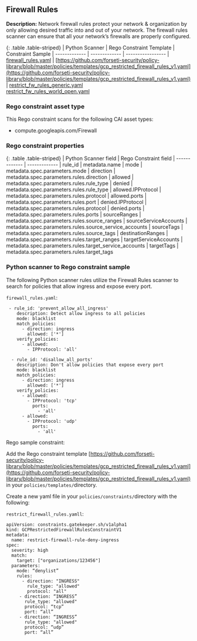 ## Firewall Rules

**Description:** Network firewall rules protect your network & organization by 
only allowing desired traffic into and out of your network. The firewall rules 
scanner can ensure that all your network’s firewalls are properly configured.

{: .table .table-striped}
| Python Scanner | Rego Constraint Template | Constraint Sample
| ------------- | ------------- | -----------------
| [firewall_rules.yaml](https://github.com/forseti-security/terraform-google-forseti/blob/master/modules/rules/templates/rules/firewall_rules.yaml) | [https://github.com/forseti-security/policy-library/blob/master/policies/templates/gcp_restricted_firewall_rules_v1.yaml](https://github.com/forseti-security/policy-library/blob/master/policies/templates/gcp_restricted_firewall_rules_v1.yaml) | [restrict_fw_rules_generic.yaml](https://github.com/forseti-security/policy-library/blob/master/samples/restrict_fw_rules_generic.yaml)<br>[restrict_fw_rules_world_open.yaml](https://github.com/forseti-security/policy-library/blob/master/samples/restrict_fw_rules_world_open.yaml)

### Rego constraint asset type

This Rego constraint scans for the following CAI asset types:

- compute.googleapis.com/Firewall

### Rego constraint properties

{: .table .table-striped}
| Python Scanner field | Rego Constraint field
| ------------- | -------------
| rule_id | metadata.name
| mode | metadata.spec.parameters.mode
| direction | metadata.spec.parameters.rules.direction
| allowed | metadata.spec.parameters.rules.rule_type
| denied | metadata.spec.parameters.rules.rule_type
| allowed.IPProtocol | metadata.spec.parameters.rules.protocol
| allowed.ports | metadata.spec.parameters.rules.port
| denied.IPProtocol | metadata.spec.parameters.rules.protocol
| denied.ports | metadata.spec.parameters.rules.ports
| sourceRanges | metadata.spec.parameters.rules.source_ranges
| sourceServiceAccounts | metadata.spec.parameters.rules.source_service_accounts
| sourceTags | metadata.spec.parameters.rules.source_tags
| destinationRanges | metadata.spec.parameters.rules.target_ranges
| targetServiceAccounts | metadata.spec.parameters.rules.target_service_accounts
| targetTags | metadata.spec.parameters.rules.target_tags

### Python scanner to Rego constraint sample

The following Python scanner rules utilize the Firewall Rules scanner to search 
for policies that allow ingress and expose every port.

`firewall_rules.yaml`:
```
 - rule_id: 'prevent_allow_all_ingress'
    description: Detect allow ingress to all policies
    mode: blacklist
    match_policies:
      - direction: ingress
        allowed: ['*']
    verify_policies:
      - allowed:
        - IPProtocol: 'all'

  - rule_id: 'disallow_all_ports'
    description: Don't allow policies that expose every port
    mode: blacklist
    match_policies:
      - direction: ingress
        allowed: ['*']
    verify_policies:
      - allowed:
        - IPProtocol: 'tcp'
          ports:
            - 'all'
      - allowed:
        - IPProtocol: 'udp'
          ports:
            - 'all'

```

Rego sample constraint:

Add the Rego constraint template 
[https://github.com/forseti-security/policy-library/blob/master/policies/templates/gcp_restricted_firewall_rules_v1.yaml](https://github.com/forseti-security/policy-library/blob/master/policies/templates/gcp_restricted_firewall_rules_v1.yaml) 
in your `policies/templates/`directory.

Create a new yaml file in your `policies/constraints/`directory with the following:

`restrict_firewall_rules.yamll`:
```
apiVersion: constraints.gatekeeper.sh/v1alpha1
kind: GCPRestrictedFirewallRulesConstraintV1
metadata:
  name: restrict-firewall-rule-deny-ingress
spec:
  severity: high
  match:
    target: ["organizations/123456"]
  parameters:
    mode: “denylist”
    rules:
      - direction: "INGRESS"
        rule_type: "allowed"
        protocol: "all"
     - direction: “INGRESS”
       rule_type: "allowed"
       protocol: “tcp”
       port: “all”
     - direction: “INGRESS”
       rule_type: "allowed"
       protocol: “udp”
       port: “all”
```
